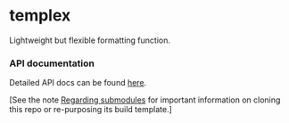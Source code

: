 # templex
Lightweight but flexible formatting function.

### API documentation

Detailed API docs can be found [here](http://joneit.github.io/templex/templex.html).

\[See the note [Regarding submodules](https://github.com/openfin/rectangular#regarding-submodules)
for important information on cloning this repo or re-purposing its build template.\]

